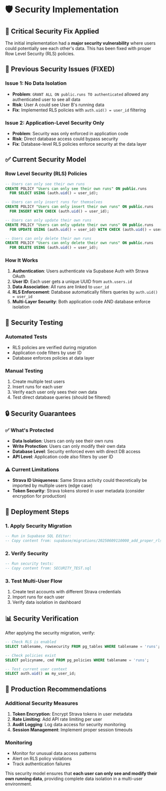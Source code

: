 # 🛡️ Security Implementation

## 🚨 **Critical Security Fix Applied**

The initial implementation had a **major security vulnerability** where users could potentially see each other's data. This has been fixed with proper Row Level Security (RLS) policies.

## 🔴 **Previous Security Issues (FIXED)**

### Issue 1: No Data Isolation
- **Problem**: `GRANT ALL ON public.runs TO authenticated` allowed any authenticated user to see all data
- **Risk**: User A could see User B's running data
- **Fix**: Implemented RLS policies with `auth.uid() = user_id` filtering

### Issue 2: Application-Level Security Only
- **Problem**: Security was only enforced in application code
- **Risk**: Direct database access could bypass security
- **Fix**: Database-level RLS policies enforce security at the data layer

## ✅ **Current Security Model**

### Row Level Security (RLS) Policies
```sql
-- Users can only see their own runs
CREATE POLICY "Users can only see their own runs" ON public.runs
  FOR SELECT USING (auth.uid() = user_id);

-- Users can only insert runs for themselves  
CREATE POLICY "Users can only insert their own runs" ON public.runs
  FOR INSERT WITH CHECK (auth.uid() = user_id);

-- Users can only update their own runs
CREATE POLICY "Users can only update their own runs" ON public.runs
  FOR UPDATE USING (auth.uid() = user_id) WITH CHECK (auth.uid() = user_id);

-- Users can only delete their own runs
CREATE POLICY "Users can only delete their own runs" ON public.runs
  FOR DELETE USING (auth.uid() = user_id);
```

### How It Works
1. **Authentication**: Users authenticate via Supabase Auth with Strava OAuth
2. **User ID**: Each user gets a unique UUID from `auth.users.id`
3. **Data Association**: All runs are linked to `user_id` 
4. **RLS Enforcement**: Database automatically filters queries by `auth.uid() = user_id`
5. **Multi-Layer Security**: Both application code AND database enforce isolation

## 🧪 **Security Testing**

### Automated Tests
- RLS policies are verified during migration
- Application code filters by user ID
- Database enforces policies at data layer

### Manual Testing
1. Create multiple test users
2. Insert runs for each user
3. Verify each user only sees their own data
4. Test direct database queries (should be filtered)

## 🔒 **Security Guarantees**

### ✅ **What's Protected**
- **Data Isolation**: Users can only see their own runs
- **Write Protection**: Users can only modify their own data  
- **Database Level**: Security enforced even with direct DB access
- **API Level**: Application code also filters by user ID

### ⚠️ **Current Limitations**
- **Strava ID Uniqueness**: Same Strava activity could theoretically be imported by multiple users (edge case)
- **Token Security**: Strava tokens stored in user metadata (consider encryption for production)

## 🚀 **Deployment Steps**

### 1. Apply Security Migration
```sql
-- Run in Supabase SQL Editor:
-- Copy content from: supabase/migrations/20250609110000_add_proper_rls_security.sql
```

### 2. Verify Security
```sql
-- Run security tests:
-- Copy content from: SECURITY_TEST.sql
```

### 3. Test Multi-User Flow
1. Create test accounts with different Strava credentials
2. Import runs for each user
3. Verify data isolation in dashboard

## 📊 **Security Verification**

After applying the security migration, verify:

```sql
-- Check RLS is enabled
SELECT tablename, rowsecurity FROM pg_tables WHERE tablename = 'runs';

-- Check policies exist  
SELECT policyname, cmd FROM pg_policies WHERE tablename = 'runs';

-- Test current user context
SELECT auth.uid() as my_user_id;
```

## 🎯 **Production Recommendations**

### Additional Security Measures
1. **Token Encryption**: Encrypt Strava tokens in user metadata
2. **Rate Limiting**: Add API rate limiting per user
3. **Audit Logging**: Log data access for security monitoring
4. **Session Management**: Implement proper session timeouts

### Monitoring
- Monitor for unusual data access patterns
- Alert on RLS policy violations
- Track authentication failures

This security model ensures that **each user can only see and modify their own running data**, providing complete data isolation in a multi-user environment.